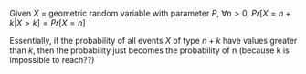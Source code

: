 Given $X$ = geometric random variable with parameter $P$,
$\forall n > 0$,
$Pr[X = n + k | X > k] = Pr[X = n]$

Essentially, if the probability of all events $X$ of type $n+k$  have values greater than $k$, then the probability just becomes the probability of n (because k is impossible to reach??)